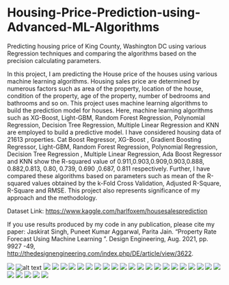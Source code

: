 # Housing-Price-Prediction-using-Advanced-ML-Algorithms
Predicting housing price of King County, Washington DC using various Regression techniques and comparing the algorithms based on the    precision calculating parameters.

In this project, I am predicting the House price of the houses using various machine learning algorithms. Housing sales price are determined by numerous factors such as area of the property, location of the house, condition of the property, age of the property, number of bedrooms and bathrooms and so on. This project uses machine learning algorithms to build the prediction model for houses. Here, machine learning algorithms such as XG-Boost, Light-GBM, Random Forest Regression, Polynomial Regression, Decision Tree Regression, Multiple Linear Regression and KNN are employed to build a predictive model. I have considered housing data of 21613 properties. Cat Boost Regressor, XG-Boost , Gradient Boosting Regressor, Light-GBM, Random Forest Regression, Polynomial Regression, Decision Tree Regression , Multiple Linear Regression, Ada Boost Regressor and KNN  show the R-squared value of 0.911,0.903,0.909,0.903,0.888, 0.882,0.813, 0.80, 0.739, 0.690 ,0.687, 0.811 respectively. Further, I have compared these algorithms based on parameters such as mean of the R-squared values obtained by the k-Fold Cross Validation, Adjusted R-Square, R-Square and RMSE. This project also represents significance of my approach and the methodology.

Dataset Link: https://www.kaggle.com/harlfoxem/housesalesprediction

If you use results produced by my code in any publication, please cite my paper:
Jaskirat Singh, Puneet Kumar Aggarwal, Parita Jain. “Property Rate Forecast Using Machine Learning ”. Design Engineering, Aug. 2021, pp. 9927 -49, http://thedesignengineering.com/index.php/DE/article/view/3622.

![](https://github.com/jaskirat111/Housing-Price-Prediction-using-Advanced-ML-Algorithms/blob/master/Major%20Project%20PPT.pptx.jpg)
![alt text](https://github.com/jaskirat111/Housing-Price-Prediction-using-Advanced-ML-Algorithms/blob/master/Major%20Project%20PPT.pptx%20(1).jpg)
![](https://github.com/jaskirat111/Housing-Price-Prediction-using-Advanced-ML-Algorithms/blob/master/Major%20Project%20PPT.pptx%20(2).jpg)
![](https://github.com/jaskirat111/Housing-Price-Prediction-using-Advanced-ML-Algorithms/blob/master/Major%20Project%20PPT.pptx%20(3).jpg)
![](https://github.com/jaskirat111/Housing-Price-Prediction-using-Advanced-ML-Algorithms/blob/master/Major%20Project%20PPT.pptx%20(4).jpg)
![](https://github.com/jaskirat111/Housing-Price-Prediction-using-Advanced-ML-Algorithms/blob/master/Major%20Project%20PPT.pptx%20(5).jpg)
![](https://github.com/jaskirat111/Housing-Price-Prediction-using-Advanced-ML-Algorithms/blob/master/Major%20Project%20PPT.pptx%20(6).jpg)
![](https://github.com/jaskirat111/Housing-Price-Prediction-using-Advanced-ML-Algorithms/blob/master/Major%20Project%20PPT.pptx%20(7).jpg)
![](https://github.com/jaskirat111/Housing-Price-Prediction-using-Advanced-ML-Algorithms/blob/master/Major%20Project%20PPT.pptx%20(8).jpg)
![](https://github.com/jaskirat111/Housing-Price-Prediction-using-Advanced-ML-Algorithms/blob/master/Major%20Project%20PPT.pptx%20(9).jpg)
![](https://github.com/jaskirat111/Housing-Price-Prediction-using-Advanced-ML-Algorithms/blob/master/Major%20Project%20PPT.pptx%20(10).jpg)
![](https://github.com/jaskirat111/Housing-Price-Prediction-using-Advanced-ML-Algorithms/blob/master/Major%20Project%20PPT.pptx%20(11).jpg)
![](https://github.com/jaskirat111/Housing-Price-Prediction-using-Advanced-ML-Algorithms/blob/master/Major%20Project%20PPT.pptx%20(12).jpg)
![](https://github.com/jaskirat111/Housing-Price-Prediction-using-Advanced-ML-Algorithms/blob/master/Major%20Project%20PPT.pptx%20(13).jpg)
![](https://github.com/jaskirat111/Housing-Price-Prediction-using-Advanced-ML-Algorithms/blob/master/Major%20Project%20PPT.pptx%20(14).jpg)
![](https://github.com/jaskirat111/Housing-Price-Prediction-using-Advanced-ML-Algorithms/blob/master/Major%20Project%20PPT.pptx%20(15).jpg)
![](https://github.com/jaskirat111/Housing-Price-Prediction-using-Advanced-ML-Algorithms/blob/master/Major%20Project%20PPT.pptx%20(16).jpg)
![](https://github.com/jaskirat111/Housing-Price-Prediction-using-Advanced-ML-Algorithms/blob/master/Major%20Project%20PPT.pptx%20(17).jpg)
![](https://github.com/jaskirat111/Housing-Price-Prediction-using-Advanced-ML-Algorithms/blob/master/Major%20Project%20PPT.pptx%20(18).jpg)
![](https://github.com/jaskirat111/Housing-Price-Prediction-using-Advanced-ML-Algorithms/blob/master/Major%20Project%20PPT.pptx%20(19).jpg)
![](https://github.com/jaskirat111/Housing-Price-Prediction-using-Advanced-ML-Algorithms/blob/master/Major%20Project%20PPT.pptx%20(20).jpg)
![](https://github.com/jaskirat111/Housing-Price-Prediction-using-Advanced-ML-Algorithms/blob/master/Major%20Project%20PPT.pptx%20(21).jpg)
![](https://github.com/jaskirat111/Housing-Price-Prediction-using-Advanced-ML-Algorithms/blob/master/Major%20Project%20PPT.pptx%20(22).jpg)
![](https://github.com/jaskirat111/Housing-Price-Prediction-using-Advanced-ML-Algorithms/blob/master/Major%20Project%20PPT.pptx%20(23).jpg)
![](https://github.com/jaskirat111/Housing-Price-Prediction-using-Advanced-ML-Algorithms/blob/master/Major%20Project%20PPT.pptx%20(24).jpg)
![](https://github.com/jaskirat111/Housing-Price-Prediction-using-Advanced-ML-Algorithms/blob/master/Major%20Project%20PPT.pptx%20(25).jpg)
![](https://github.com/jaskirat111/Housing-Price-Prediction-using-Advanced-ML-Algorithms/blob/master/Major%20Project%20PPT.pptx%20(26).jpg)
![](https://github.com/jaskirat111/Housing-Price-Prediction-using-Advanced-ML-Algorithms/blob/master/Major%20Project%20PPT.pptx%20(27).jpg)
